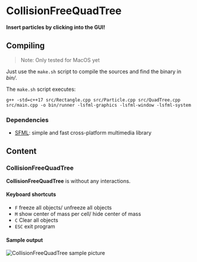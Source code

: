 # CollisionFreeQuadTree

**Insert particles by clicking into the GUI!**

## Compiling

> Note: Only tested for MacOS yet

Just use the `make.sh` script to compile the sources and find the binary in *bin/*.

The `make.sh` script executes:

```
g++ -std=c++17 src/Rectangle.cpp src/Particle.cpp src/QuadTree.cpp src/main.cpp -o bin/runner -lsfml-graphics -lsfml-window -lsfml-system
```

### Dependencies

* [SFML](https://www.sfml-dev.org/): simple and fast cross-platform multimedia library


## Content


### CollisionFreeQuadTree 

**CollisionFreeQuadTree** is without any interactions.

#### Keyboard shortcuts

* `F` freeze all objects/ unfreeze all objects
* `M` show center of mass per cell/ hide center of mass
* `C` Clear all objects
* `ESC` exit program

#### Sample output 
 
![CollisionFreeQuadTree sample picture](resources/CollisionFreeQuadTreeSample.gif)

